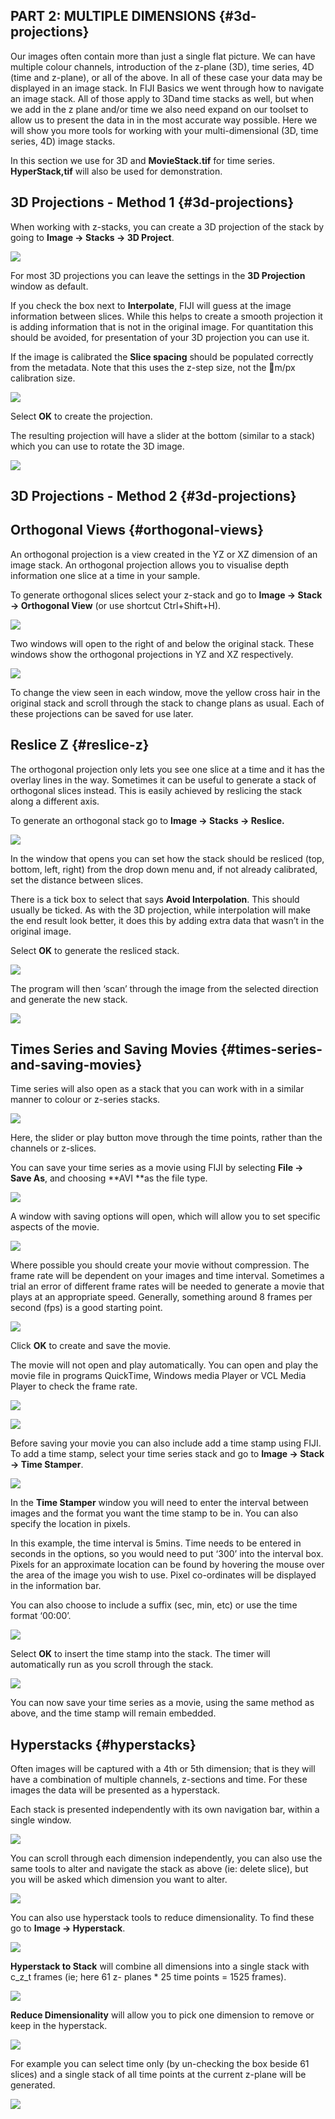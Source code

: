 ## PART 2: MULTIPLE DIMENSIONS {#3d-projections}

Our images often contain more than just a single flat picture. We can have multiple colour channels, introduction of the z-plane \(3D\), time series, 4D \(time and z-plane\), or all of the above. In all of these case your data may be displayed in an image stack. In FIJI Basics we went through how to navigate an image stack. All of those apply to 3Dand time stacks as well, but when we add in the z plane and/or time we also need expand on our toolset to allow us to present the data in in the most accurate way possible. Here we will show you more tools for working with your multi-dimensional \(3D, time series, 4D\) image stacks.

In this section we use    for 3D and **MovieStack.tif** for time series. **HyperStack,tif** will also be used for demonstration.

## 3D Projections - Method 1 {#3d-projections}

When working with z-stacks, you can create a 3D projection of the stack by going to **Image -&gt; Stacks -&gt; 3D Project**.

![](/assets/part7/3d_project_menu.jpg)

For most 3D projections you can leave the settings in the **3D Projection** window as default.

If you check the box next to **Interpolate**, FIJI will guess at the image information between slices. While this helps to create a smooth projection it is adding information that is not in the original image. For quantitation this should be avoided, for presentation of your 3D projection you can use it.

If the image is calibrated the **Slice spacing** should be populated correctly from the metadata. Note that this uses the z-step size, not the m/px calibration size.

![](/assets/part7/3d_project_options.jpg)

Select **OK** to create the projection.

The resulting projection will have a slider at the bottom \(similar to a stack\) which you can use to rotate the 3D image.

![](/assets/part7/3d_project_result.jpg)

## 3D Projections - Method 2 {#3d-projections}

## Orthogonal Views {#orthogonal-views}

An orthogonal projection is a view created in the YZ or XZ dimension of an image stack. An orthogonal projection allows you to visualise depth information one slice at a time in your sample.

To generate orthogonal slices select your z-stack and go to **Image -&gt; Stack -&gt; Orthogonal View** \(or use shortcut Ctrl+Shift+H\).

![](/assets/part7/orthogonal_views_menu.jpg)

Two windows will open to the right of and below the original stack. These windows show the orthogonal projections in YZ and XZ respectively.

![](/assets/part7/orthogonal_views_window.jpg)

To change the view seen in each window, move the yellow cross hair in the original stack and scroll through the stack to change plans as usual. Each of these projections can be saved for use later.

## Reslice Z {#reslice-z}

The orthogonal projection only lets you see one slice at a time and it has the overlay lines in the way. Sometimes it can be useful to generate a stack of orthogonal slices instead. This is easily achieved by reslicing the stack along a different axis.

To generate an orthogonal stack go to **Image -&gt; Stacks -&gt; Reslice.**

![](/assets/part7/reslice_menu.jpg)

In the window that opens you can set how the stack should be resliced \(top, bottom, left, right\) from the drop down menu and, if not already calibrated, set the distance between slices.

There is a tick box to select that says **Avoid Interpolation**. This should usually be ticked. As with the 3D projection, while interpolation will make the end result look better, it does this by adding extra data that wasn’t in the original image.

Select **OK** to generate the resliced stack.

![](/assets/part7/reslice_options.jpg)

The program will then ‘scan’ through the image from the selected direction and generate the new stack.

![](/assets/part7/reslice_result.jpg)

## Times Series and Saving Movies {#times-series-and-saving-movies}

Time series will also open as a stack that you can work with in a similar manner to colour or z-series stacks.

![](/assets/part7/time_series.jpg)

Here, the slider or play button move through the time points, rather than the channels or z-slices.

You can save your time series as a movie using FIJI by selecting **File -&gt; Save As**, and choosing **AVI **as the file type.

![](/assets/part7/save_movie_menu.jpg)

A window with saving options will open, which will allow you to set specific aspects of the movie.

![](/assets/part7/save_movie_options.jpg)

Where possible you should create your movie without compression. The frame rate will be dependent on your images and time interval. Sometimes a trial an error of different frame rates will be needed to generate a movie that plays at an appropriate speed. Generally, something around 8 frames per second \(fps\) is a good starting point.

![](/assets/part7/save_movie_8fps.jpg)

Click **OK** to create and save the movie.

The movie will not open and play automatically. You can open and play the movie file in programs QuickTime, Windows media Player or VCL Media Player to check the frame rate.

![](/assets/part7/save_movie_file_icon.jpg)

![](/assets/part7/save_movie_result.jpg)

Before saving your movie you can also include add a time stamp using FIJI. To add a time stamp, select your time series stack and go to **Image -&gt; Stack -&gt; Time Stamper**.

![](/assets/part7/time_stamp_menu.jpg)

In the **Time Stamper** window you will need to enter the interval between images and the format you want the time stamp to be in. You can also specify the location in pixels.

In this example, the time interval is 5mins. Time needs to be entered in seconds in the options, so you would need to put ‘300’ into the interval box. Pixels for an approximate location can be found by hovering the mouse over the area of the image you wish to use. Pixel co-ordinates will be displayed in the information bar.

You can also choose to include a suffix \(sec, min, etc\) or use the time format ‘00:00’.

![](/assets/part7/time_stamp_options.jpg)

Select **OK** to insert the time stamp into the stack. The timer will automatically run as you scroll through the stack.

![](/assets/part7/time_stamp_result.jpg)

You can now save your time series as a movie, using the same method as above, and the time stamp will remain embedded.

## Hyperstacks {#hyperstacks}

Often images will be captured with a 4th or 5th dimension; that is they will have a combination of multiple channels, z-sections and time. For these images the data will be presented as a hyperstack.

Each stack is presented independently with its own navigation bar, within a single window.

![](/assets/part7/hyperstack.jpg)

You can scroll through each dimension independently, you can also use the same tools to alter and navigate the stack as above \(ie: delete slice\), but you will be asked which dimension you want to alter.

![](/assets/part7/hyperstack_delete.jpg)

You can also use hyperstack tools to reduce dimensionality. To find these go to **Image -&gt; Hyperstack**.

![](/assets/part7/myperstack_menu.jpg)

**Hyperstack to Stack** will combine all dimensions into a single stack with c\_z\_t frames \(ie; here 61 z- planes \* 25 time points = 1525 frames\).

![](/assets/part7/hyperstack_to_stack.jpg)

**Reduce Dimensionality** will allow you to pick one dimension to remove or keep in the hyperstack.

![](/assets/part7/hyperstack_reduce_dimensionality.jpg)

For example you can select time only \(by un-checking the box beside 61 slices\) and a single stack of all time points at the current z-plane will be generated.

![](/assets/part7/hyperstack_reduce_dimensionality_result.jpg)

